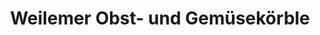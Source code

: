 ---
title: "Weilemer Obst- und Gemüsekörble"
url: /weil-im-schoenbuch/weilemer-obst-und-gemuesekoerble/
shop: Gemüse & Obst
---